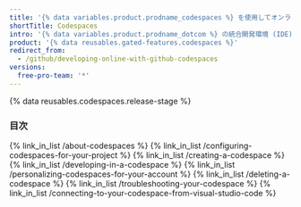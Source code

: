 ```yaml
---
title: '{% data variables.product.prodname_codespaces %} を使用してオンラインで開発する'
shortTitle: Codespaces
intro: '{% data variables.product.prodname_dotcom %} の統合開発環境 (IDE) である {% data variables.product.prodname_codespaces %} を使用して、完全にクラウドで開発できます。'
product: '{% data reusables.gated-features.codespaces %}'
redirect_from:
  - /github/developing-online-with-github-codespaces
versions:
  free-pro-team: '*'
---
```


{% data reusables.codespaces.release-stage %}

### 目次

{% link_in_list /about-codespaces %}
{% link_in_list /configuring-codespaces-for-your-project %}
{% link_in_list /creating-a-codespace %}
{% link_in_list /developing-in-a-codespace %}
{% link_in_list /personalizing-codespaces-for-your-account %}
{% link_in_list /deleting-a-codespace %}
{% link_in_list /troubleshooting-your-codespace %}
{% link_in_list /connecting-to-your-codespace-from-visual-studio-code %}
